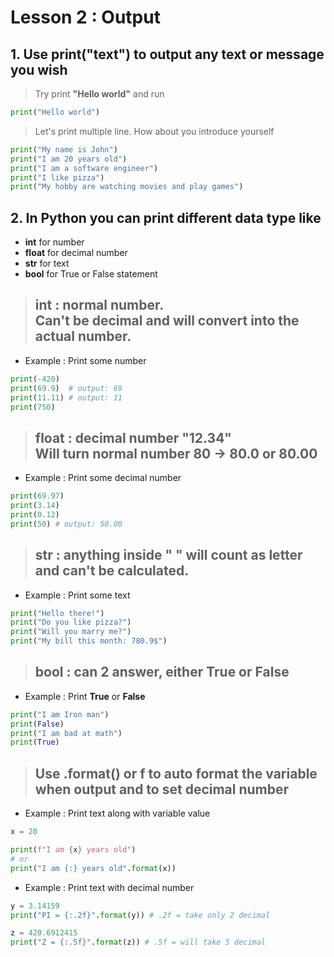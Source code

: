 # Lesson 2 : Output

## 1. Use **print("text")** to output any text or message you wish


> Try print **"Hello world"** and run

```python
print("Hello world")
```

> Let's print multiple line. How about you introduce yourself

```python
print("My name is John")
print("I am 20 years old")
print("I am a software engineer")
print("I like pizza")
print("My hobby are watching movies and play games")
```

## 2. In Python you can print different data type like 
* **int** for number
* **float** for decimal number
* **str** for text
* **bool** for True or False statement <br>

> ## **int** : normal number. <br> Can't be decimal and will convert into the actual number.

* Example : Print some number

```python
print(-420)
print(69.9)  # output: 69
print(11.11) # output: 11
print(750)
```

> ## **float** : decimal number "12.34" <br> Will turn normal number 80 -> 80.0 or 80.00

* Example : Print some decimal number

```python
print(69.97)
print(3.14)
print(0.12)
print(50) # output: 50.00
```

> ## **str** : anything inside " " will count as letter and can't be calculated.

* Example : Print some text

```python
print("Hello there!")
print("Do you like pizza?")
print("Will you marry me?")
print("My bill this month: 780.9$")
```
> ## **bool** : can 2 answer, either True or False

* Example : Print **True** or **False**

```python 
print("I am Iron man")
print(False)
print("I am bad at math")
print(True)
```

> ## Use **.format()** or **f** to auto format the variable when output and to set decimal number

* Example : Print text along with variable value

```python
x = 20

print(f"I am {x} years old")
# or
print("I am {:} years old".format(x))
```

* Example : Print text with decimal number
```python
y = 3.14159
print("PI = {:.2f}".format(y)) # .2f = take only 2 decimal

z = 420.6912415
print("Z = {:.5f}".format(z)) # .5f = will take 5 decimal
```
